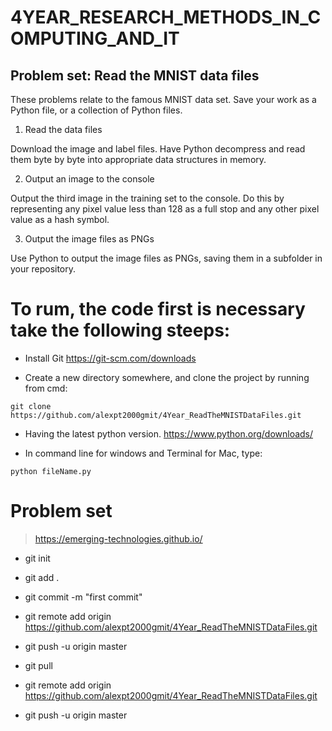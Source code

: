 # 4YEAR_RESEARCH_METHODS_IN_COMPUTING_AND_IT


## Problem set: Read the MNIST data files

These problems relate to the famous MNIST data set. Save your work as a Python file, or a collection of Python files. 

1. Read the data files

Download the image and label files. Have Python decompress and read them byte by byte into appropriate data structures in memory.

2. Output an image to the console

Output the third image in the training set to the console. Do this by representing any pixel value less than 128 as a full stop and any other pixel value as a hash symbol.

3. Output the image files as PNGs

Use Python to output the image files as PNGs, saving them in a subfolder in your repository. 


# To rum, the code first is necessary take the following steeps:

- Install Git https://git-scm.com/downloads

- Create a new directory somewhere, and clone the project by running from cmd:
```
git clone https://github.com/alexpt2000gmit/4Year_ReadTheMNISTDataFiles.git
```
- Having the latest python version. https://www.python.org/downloads/

- In command line for windows and Terminal for Mac, type:
```
python fileName.py
```




# Problem set

> https://emerging-technologies.github.io/

- git init
- git add .
- git commit -m "first commit"
- git remote add origin https://github.com/alexpt2000gmit/4Year_ReadTheMNISTDataFiles.git
- git push -u origin master

- git pull

- git remote add origin https://github.com/alexpt2000gmit/4Year_ReadTheMNISTDataFiles.git
- git push -u origin master

